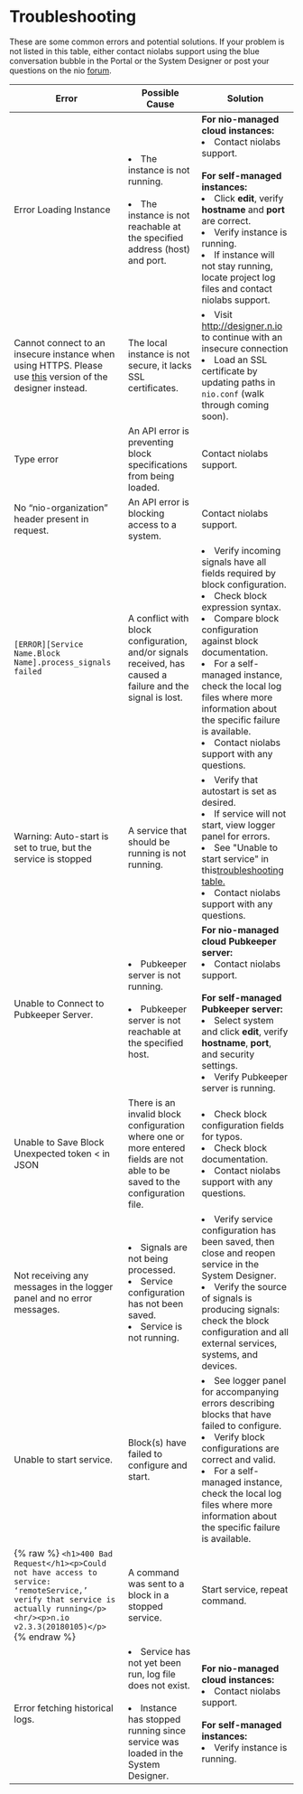 # Troubleshooting
These are some common errors and potential solutions. If your problem is not listed in this table, either contact niolabs support using the blue conversation bubble in the Portal or the System Designer or post your questions on the nio [forum](https://forum.n.io/).

| Error                                                   | Possible Cause    | Solution        |
|---------------------------------------------------------|-------------------|-----------------|
| Error Loading Instance | <li>The instance is not running.</li><br><li>The instance is not reachable at the specified address (host) and port.</li> | **For nio-managed cloud instances:**<li>Contact niolabs support.</li><br>**For self-managed instances:**<li>Click <strong>edit</strong>, verify <strong>hostname</strong> and <strong>port</strong> are correct.</li><li>Verify instance is running.</li><li>If instance will not stay running, locate project log files and contact niolabs support.</li> |
| Cannot connect to an insecure instance when using HTTPS. Please use <a href="http://designer.n.io">this</a> version of the designer instead. | The local instance is not secure, it lacks SSL certificates. | <li>Visit <a href="http://designer.n.io">http://designer.n.io</a> to continue with an insecure connection</li><li>Load an SSL certificate by updating paths in <code>nio.conf</code> (walk through coming soon).</li> |
| Type error | An API error is preventing block specifications from being loaded. | Contact niolabs support. |
| No “nio-organization” header present in request. | An API error is blocking access to a system. | Contact niolabs support. |
| <code>[ERROR][Service Name.Block Name].process_signals failed</code> | A conflict with block configuration, and/or signals received, has caused a failure and the signal is lost. | <li>Verify incoming signals have all fields required by block configuration.</li><li>Check block expression syntax.</li><li>Compare block configuration against block documentation.</li><li>For a self-managed instance, check the local log files where more information about the specific failure is available.</li><li>Contact niolabs support with any questions.</li> |
| Warning: Auto-start is set to true, but the service is stopped | A service that should be running is not running. | <li>Verify that autostart is set as desired.</li><li>If service will not start, view logger panel for errors.</li><li>See "Unable to start service" in this<a href="https://docs.n.io/troubleshooting">troubleshooting table.</a></li><li>Contact niolabs support with any questions.</li> |
| Unable to Connect to Pubkeeper Server. | <li>Pubkeeper server is not running.</li><br><li>Pubkeeper server is not reachable at the specified host.</li> | **For nio-managed cloud Pubkeeper server:**<li>Contact niolabs support.</li><br>**For self-managed Pubkeeper server:**<li>Select system and click <strong>edit</strong>, verify <strong>hostname</strong>, <strong>port</strong>, and security settings.</li><li>Verify Pubkeeper server is running.</li> |
| Unable to Save Block Unexpected token < in JSON | There is an invalid block configuration where one or more entered fields are not able to be saved to the configuration file. | <li>Check block configuration fields for typos.</li><li>Check block documentation.</li><li>Contact niolabs support with any questions.</li> |
| Not receiving any messages in the logger panel and no error messages. | <li>Signals are not being processed.</li><li>Service configuration has not been saved.</li><li>Service is not running.</li> | <li> Verify service configuration has been saved, then close and reopen service in the System Designer.</li><li>Verify the source of signals is producing signals: check the block configuration and all external services, systems, and devices.</li> |
| Unable to start service. | Block(s) have failed to configure and start. | <li>See logger panel for accompanying errors describing blocks that have failed to configure.</li><li>Verify block configurations are correct and valid.</li><li>For a self-managed instance, check the local log files where more information about the specific failure is available.</li> |
| {% raw %} ```<h1>400 Bad Request</h1><p>Could not have access to service: ‘remoteService,’ verify that service is actually running</p><hr/><p>n.io v2.3.3(20180105)</p>``` {% endraw %} | A command was sent to a block in a stopped service. | Start service, repeat command. |
| Error fetching historical logs. | <li>Service has not yet been run, log file does not exist.</li><br><li>Instance has stopped running since service was loaded in the System Designer.</li> | **For nio-managed cloud instances:**<li>Contact niolabs support.</li><br>**For self-managed instances:**<li>Verify instance is running.</li> |
